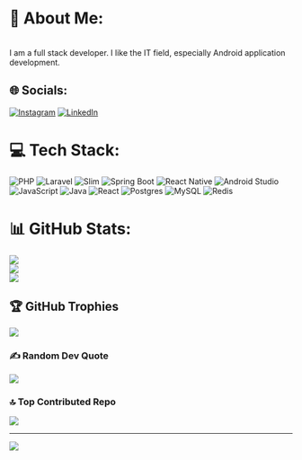 # 💫 About Me:
<br>I am a full stack developer. I like the IT field, especially Android application development.


## 🌐 Socials:
[![Instagram](https://img.shields.io/badge/Instagram-%23E4405F.svg?logo=Instagram&logoColor=white)](https://instagram.com/refan_surya) [![LinkedIn](https://img.shields.io/badge/LinkedIn-%230077B5.svg?logo=linkedin&logoColor=white)](https://linkedin.com/in/refanda-surya-saputra-966b26216/) 

# 💻 Tech Stack:
![PHP](https://img.shields.io/badge/php-%23777BB4.svg?style=for-the-badge&logo=php&logoColor=white) 
![Laravel](https://img.shields.io/badge/php-%23777BB4.svg?style=for-the-badge&logo=php&logoColor=white) 
![Slim](https://img.shields.io/badge/php-%23777BB4.svg?style=for-the-badge&logo=php&logoColor=white) 
![Spring Boot](https://img.shields.io/badge/php-%23777BB4.svg?style=for-the-badge&logo=php&logoColor=white) 
![React Native](https://img.shields.io/badge/php-%23777BB4.svg?style=for-the-badge&logo=php&logoColor=white) 
![Android Studio](https://img.shields.io/badge/php-%23777BB4.svg?style=for-the-badge&logo=php&logoColor=white) 
![JavaScript](https://img.shields.io/badge/javascript-%23323330.svg?style=for-the-badge&logo=javascript&logoColor=%23F7DF1E) 
![Java](https://img.shields.io/badge/java-%23ED8B00.svg?style=for-the-badge&logo=openjdk&logoColor=white) 
![React](https://img.shields.io/badge/react-%2320232a.svg?style=for-the-badge&logo=react&logoColor=%2361DAFB) 
![Postgres](https://img.shields.io/badge/postgres-%23316192.svg?style=for-the-badge&logo=postgresql&logoColor=white)
![MySQL](https://img.shields.io/badge/postgres-%23316192.svg?style=for-the-badge&logo=postgresql&logoColor=white)
![Redis](https://img.shields.io/badge/postgres-%23316192.svg?style=for-the-badge&logo=postgresql&logoColor=white)
# 📊 GitHub Stats:
![](https://github-readme-stats.vercel.app/api?username=Refanz&theme=dark&hide_border=false&include_all_commits=true&count_private=true)<br/>
![](https://github-readme-streak-stats.herokuapp.com/?user=Refanz&theme=dark&hide_border=false)<br/>
![](https://github-readme-stats.vercel.app/api/top-langs/?username=Refanz&theme=dark&hide_border=false&include_all_commits=true&count_private=true&layout=compact)

## 🏆 GitHub Trophies
![](https://github-profile-trophy.vercel.app/?username=Refanz&theme=radical&no-frame=false&no-bg=true&margin-w=4)

### ✍️ Random Dev Quote
![](https://quotes-github-readme.vercel.app/api?type=horizontal&theme=radical)

### 🔝 Top Contributed Repo
![](https://github-contributor-stats.vercel.app/api?username=Refanz&limit=5&theme=dark&combine_all_yearly_contributions=true)

---
[![](https://visitcount.itsvg.in/api?id=Refanz&icon=0&color=0)](https://visitcount.itsvg.in)

<!-- Proudly created with GPRM ( https://gprm.itsvg.in ) -->
